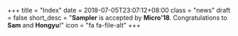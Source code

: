 +++
title = "Index"
date = 2018-07-05T23:07:12+08:00
class = "news"
draft = false
short_desc = "**Sampler** is accepted by **Micro'18**. Congratulations to **Sam** and **Hongyu**!"
icon = "fa fa-file-alt"
+++
